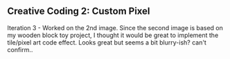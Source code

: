 ## Creative Coding 2: Custom Pixel

Iteration 3 - Worked on the 2nd image. Since the second image is based on my wooden block toy project, I thought it would be great to implement the tile/pixel art code effect. Looks great but seems a bit blurry-ish? can't confirm..
